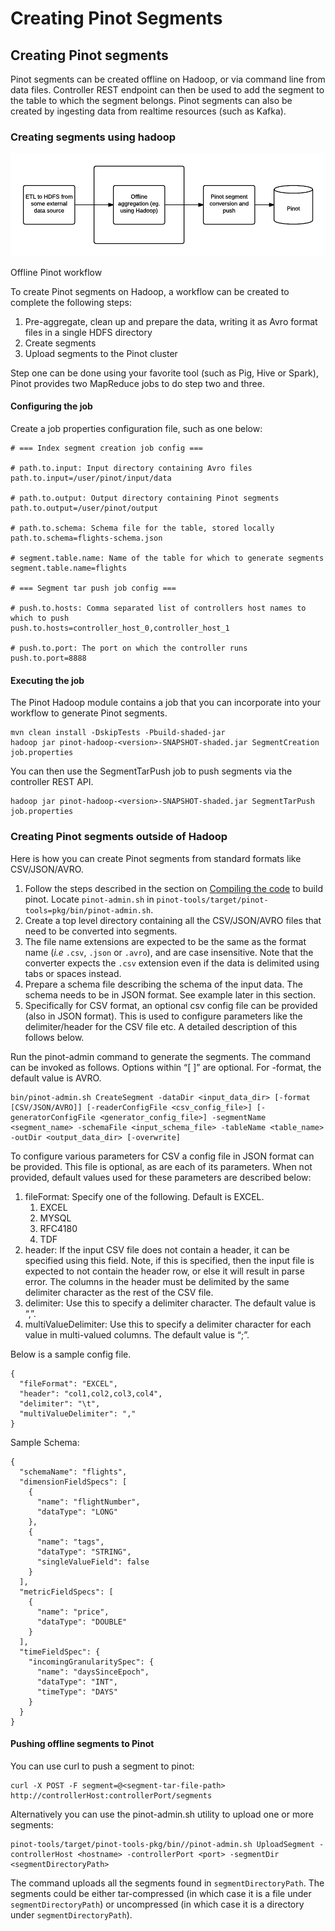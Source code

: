 # Creating Pinot Segments

## Creating Pinot segments

Pinot segments can be created offline on Hadoop, or via command line from data files. Controller REST endpoint can then be used to add the segment to the table to which the segment belongs. Pinot segments can also be created by ingesting data from realtime resources (such as Kafka).

### Creating segments using hadoop

![](../../.gitbook/assets/Pinot-Offline-only-flow.png)

Offline Pinot workflow

To create Pinot segments on Hadoop, a workflow can be created to complete the following steps:

1. Pre-aggregate, clean up and prepare the data, writing it as Avro format files in a single HDFS directory
2. Create segments
3. Upload segments to the Pinot cluster

Step one can be done using your favorite tool (such as Pig, Hive or Spark), Pinot provides two MapReduce jobs to do step two and three.

#### Configuring the job

Create a job properties configuration file, such as one below:

```
# === Index segment creation job config ===

# path.to.input: Input directory containing Avro files
path.to.input=/user/pinot/input/data

# path.to.output: Output directory containing Pinot segments
path.to.output=/user/pinot/output

# path.to.schema: Schema file for the table, stored locally
path.to.schema=flights-schema.json

# segment.table.name: Name of the table for which to generate segments
segment.table.name=flights

# === Segment tar push job config ===

# push.to.hosts: Comma separated list of controllers host names to which to push
push.to.hosts=controller_host_0,controller_host_1

# push.to.port: The port on which the controller runs
push.to.port=8888
```

#### Executing the job

The Pinot Hadoop module contains a job that you can incorporate into your workflow to generate Pinot segments.

```
mvn clean install -DskipTests -Pbuild-shaded-jar
hadoop jar pinot-hadoop-<version>-SNAPSHOT-shaded.jar SegmentCreation job.properties
```

You can then use the SegmentTarPush job to push segments via the controller REST API.

```
hadoop jar pinot-hadoop-<version>-SNAPSHOT-shaded.jar SegmentTarPush job.properties
```

### Creating Pinot segments outside of Hadoop

Here is how you can create Pinot segments from standard formats like CSV/JSON/AVRO.

1. Follow the steps described in the section on [Compiling the code](../../basics/getting-started/#running-pinot) to build pinot. Locate `pinot-admin.sh` in `pinot-tools/target/pinot-tools=pkg/bin/pinot-admin.sh`.
2. Create a top level directory containing all the CSV/JSON/AVRO files that need to be converted into segments.
3. The file name extensions are expected to be the same as the format name (_i.e_ `.csv`, `.json` or `.avro`), and are case insensitive. Note that the converter expects the `.csv` extension even if the data is delimited using tabs or spaces instead.
4. Prepare a schema file describing the schema of the input data. The schema needs to be in JSON format. See example later in this section.
5. Specifically for CSV format, an optional csv config file can be provided (also in JSON format). This is used to configure parameters like the delimiter/header for the CSV file etc. A detailed description of this follows below.

Run the pinot-admin command to generate the segments. The command can be invoked as follows. Options within “\[ ]” are optional. For -format, the default value is AVRO.

```
bin/pinot-admin.sh CreateSegment -dataDir <input_data_dir> [-format [CSV/JSON/AVRO]] [-readerConfigFile <csv_config_file>] [-generatorConfigFile <generator_config_file>] -segmentName <segment_name> -schemaFile <input_schema_file> -tableName <table_name> -outDir <output_data_dir> [-overwrite]
```

To configure various parameters for CSV a config file in JSON format can be provided. This file is optional, as are each of its parameters. When not provided, default values used for these parameters are described below:

1. fileFormat: Specify one of the following. Default is EXCEL.
   1. EXCEL
   2. MYSQL
   3. RFC4180
   4. TDF
2. header: If the input CSV file does not contain a header, it can be specified using this field. Note, if this is specified, then the input file is expected to not contain the header row, or else it will result in parse error. The columns in the header must be delimited by the same delimiter character as the rest of the CSV file.
3. delimiter: Use this to specify a delimiter character. The default value is “,”.
4. multiValueDelimiter: Use this to specify a delimiter character for each value in multi-valued columns. The default value is “;”.

Below is a sample config file.

```
{
  "fileFormat": "EXCEL",
  "header": "col1,col2,col3,col4",
  "delimiter": "\t",
  "multiValueDelimiter": ","
}
```

Sample Schema:

```
{
  "schemaName": "flights",
  "dimensionFieldSpecs": [
    {
      "name": "flightNumber",
      "dataType": "LONG"
    },
    {
      "name": "tags",
      "dataType": "STRING",
      "singleValueField": false
    }
  ],
  "metricFieldSpecs": [
    {
      "name": "price",
      "dataType": "DOUBLE"
    }
  ],
  "timeFieldSpec": {
    "incomingGranularitySpec": {
      "name": "daysSinceEpoch",
      "dataType": "INT",
      "timeType": "DAYS"
    }
  }
}
```

#### Pushing offline segments to Pinot

You can use curl to push a segment to pinot:

```
curl -X POST -F segment=@<segment-tar-file-path> http://controllerHost:controllerPort/segments
```

Alternatively you can use the pinot-admin.sh utility to upload one or more segments:

```
pinot-tools/target/pinot-tools-pkg/bin//pinot-admin.sh UploadSegment -controllerHost <hostname> -controllerPort <port> -segmentDir <segmentDirectoryPath>
```

The command uploads all the segments found in `segmentDirectoryPath`. The segments could be either tar-compressed (in which case it is a file under `segmentDirectoryPath`) or uncompressed (in which case it is a directory under `segmentDirectoryPath`).

